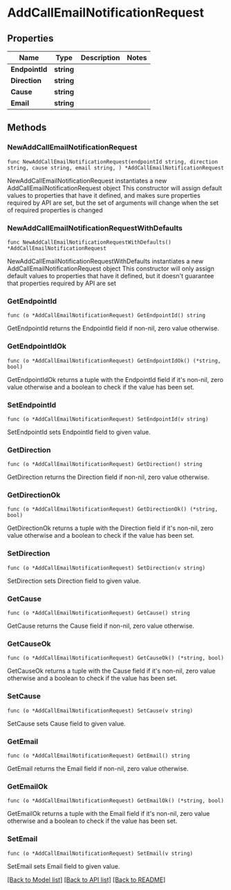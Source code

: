 # AddCallEmailNotificationRequest

## Properties

Name | Type | Description | Notes
------------ | ------------- | ------------- | -------------
**EndpointId** | **string** |  | 
**Direction** | **string** |  | 
**Cause** | **string** |  | 
**Email** | **string** |  | 

## Methods

### NewAddCallEmailNotificationRequest

`func NewAddCallEmailNotificationRequest(endpointId string, direction string, cause string, email string, ) *AddCallEmailNotificationRequest`

NewAddCallEmailNotificationRequest instantiates a new AddCallEmailNotificationRequest object
This constructor will assign default values to properties that have it defined,
and makes sure properties required by API are set, but the set of arguments
will change when the set of required properties is changed

### NewAddCallEmailNotificationRequestWithDefaults

`func NewAddCallEmailNotificationRequestWithDefaults() *AddCallEmailNotificationRequest`

NewAddCallEmailNotificationRequestWithDefaults instantiates a new AddCallEmailNotificationRequest object
This constructor will only assign default values to properties that have it defined,
but it doesn't guarantee that properties required by API are set

### GetEndpointId

`func (o *AddCallEmailNotificationRequest) GetEndpointId() string`

GetEndpointId returns the EndpointId field if non-nil, zero value otherwise.

### GetEndpointIdOk

`func (o *AddCallEmailNotificationRequest) GetEndpointIdOk() (*string, bool)`

GetEndpointIdOk returns a tuple with the EndpointId field if it's non-nil, zero value otherwise
and a boolean to check if the value has been set.

### SetEndpointId

`func (o *AddCallEmailNotificationRequest) SetEndpointId(v string)`

SetEndpointId sets EndpointId field to given value.


### GetDirection

`func (o *AddCallEmailNotificationRequest) GetDirection() string`

GetDirection returns the Direction field if non-nil, zero value otherwise.

### GetDirectionOk

`func (o *AddCallEmailNotificationRequest) GetDirectionOk() (*string, bool)`

GetDirectionOk returns a tuple with the Direction field if it's non-nil, zero value otherwise
and a boolean to check if the value has been set.

### SetDirection

`func (o *AddCallEmailNotificationRequest) SetDirection(v string)`

SetDirection sets Direction field to given value.


### GetCause

`func (o *AddCallEmailNotificationRequest) GetCause() string`

GetCause returns the Cause field if non-nil, zero value otherwise.

### GetCauseOk

`func (o *AddCallEmailNotificationRequest) GetCauseOk() (*string, bool)`

GetCauseOk returns a tuple with the Cause field if it's non-nil, zero value otherwise
and a boolean to check if the value has been set.

### SetCause

`func (o *AddCallEmailNotificationRequest) SetCause(v string)`

SetCause sets Cause field to given value.


### GetEmail

`func (o *AddCallEmailNotificationRequest) GetEmail() string`

GetEmail returns the Email field if non-nil, zero value otherwise.

### GetEmailOk

`func (o *AddCallEmailNotificationRequest) GetEmailOk() (*string, bool)`

GetEmailOk returns a tuple with the Email field if it's non-nil, zero value otherwise
and a boolean to check if the value has been set.

### SetEmail

`func (o *AddCallEmailNotificationRequest) SetEmail(v string)`

SetEmail sets Email field to given value.



[[Back to Model list]](../README.md#documentation-for-models) [[Back to API list]](../README.md#documentation-for-api-endpoints) [[Back to README]](../README.md)


